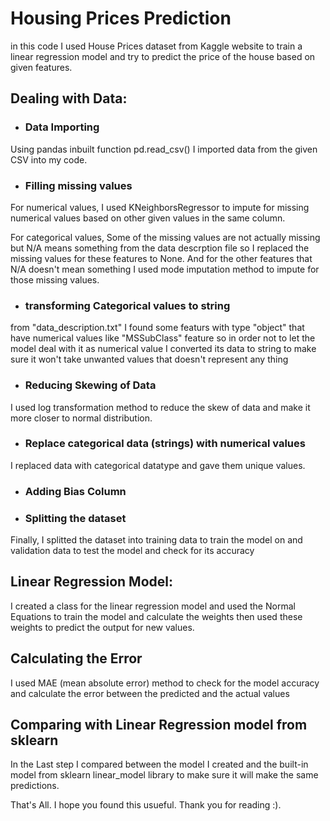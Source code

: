 # Housing Prices Prediction
in this code I used House Prices dataset from Kaggle website to train a linear regression model and try to predict the price of the house based on given features.

## Dealing with Data:
 - ### Data Importing 
 Using pandas inbuilt function pd.read_csv() I imported data from the given CSV into my code.
 - ### Filling missing values
 For numerical values, I used KNeighborsRegressor to impute for missing numerical values based on other given values in the same column.

 For categorical values, Some of the missing values are not actually missing but N/A means something from the data descrption file so I replaced the missing values for these features to None.
 And for the other features that N/A doesn't mean something I used mode imputation method to impute for those missing values.
 - ### transforming Categorical values to string
 from "data_description.txt" I found some featurs with type "object" that have numerical values like "MSSubClass" feature so in order not to let the model deal with it as numerical value I converted its data to string to make sure it won't take unwanted values that doesn't represent any thing
 - ### Reducing Skewing of Data
 I used log transformation method to reduce the skew of data and make it more closer to normal distribution.
 - ### Replace categorical data (strings) with numerical values
 I replaced data with categorical datatype and gave them unique values.
 - ### Adding Bias Column
 - ### Splitting the dataset
 Finally, I splitted the dataset into training data to train the model on and validation data to test the model and check for its accuracy

## Linear Regression Model:
I created a class for the linear regression model and used the Normal Equations to train the model and calculate the weights then used these weights to predict the output for new values.
## Calculating the Error 
I used MAE (mean absolute error) method to check for the model accuracy and calculate the error between the predicted and the actual values
## Comparing with Linear Regression model from sklearn
In the Last step I compared between the model I created and the built-in model from sklearn linear_model library to make sure it will make the same predictions.

That's All. I hope you found this usueful.
Thank you for reading :).
